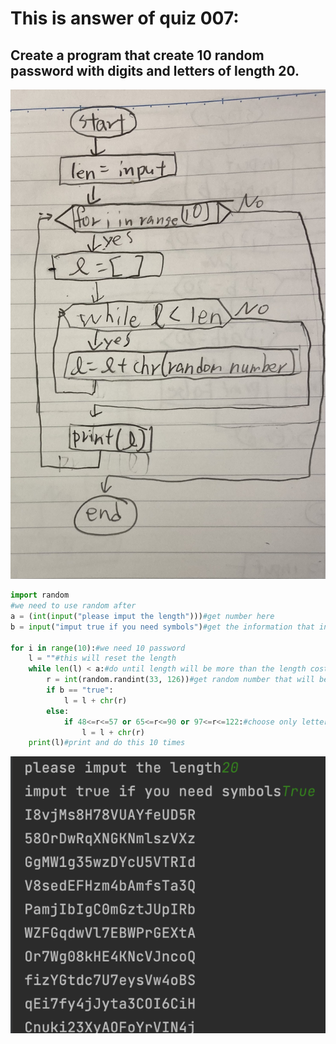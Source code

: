# This is answer of quiz 007:
## Create a program that create 10 random password with digits and letters of length 20.

![](https://github.com/yutaro741/unit-1/blob/main/picture/9BB78300-A613-458C-9956-363D49608C0D.jpg)
```.py
import random
#we need to use random after
a = (int(input("please imput the length")))#get number here
b = input("imput true if you need symbols")#get the information that include symbles or not

for i in range(10):#we need 10 password
    l = ""#this will reset the length
    while len(l) < a:#do until length will be more than the length costomer input
        r = int(random.randint(33, 126))#get random number that will be symbles+number+letter
        if b == "true":
            l = l + chr(r)
        else:
            if 48<=r<=57 or 65<=r<=90 or 97<=r<=122:#choose only letter and number
                l = l + chr(r)
    print(l)#print and do this 10 times
```
![](https://github.com/yutaro741/unit-1/blob/main/picture/%E3%82%B9%E3%82%AF%E3%83%AA%E3%83%BC%E3%83%B3%E3%82%B7%E3%83%A7%E3%83%83%E3%83%88%202022-10-05%2010.58.39.png)
